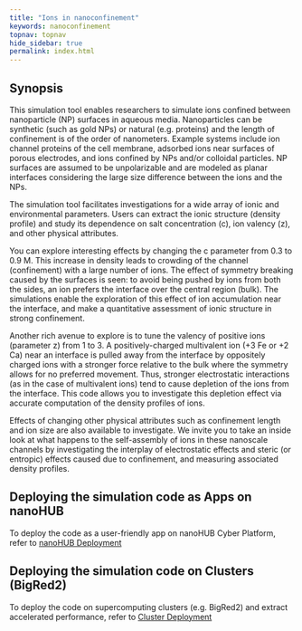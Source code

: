 ```yaml
---
title: "Ions in nanoconfinement"
keywords: nanoconfinement
topnav: topnav
hide_sidebar: true
permalink: index.html
---
```


## Synopsis

This simulation tool enables researchers to simulate ions confined between nanoparticle (NP) surfaces in aqueous media. Nanoparticles can be synthetic (such as gold NPs) or natural (e.g. proteins) and the length of confinement is of the order of nanometers. Example systems include ion channel proteins of the cell membrane, adsorbed ions near surfaces of porous electrodes, and ions confined by NPs and/or colloidal particles. NP surfaces are assumed to be unpolarizable and are modeled as planar interfaces considering the large size difference between the ions and the NPs. 

The simulation tool facilitates investigations for a wide array of ionic and environmental parameters. Users can extract the ionic structure (density profile) and study its dependence on salt concentration (c), ion valency (z), and other physical attributes. 

You can explore interesting effects by changing the c parameter from 0.3 to 0.9 M. This increase in density leads to crowding of the channel (confinement) with a large number of ions. The effect of symmetry breaking caused by the surfaces is seen: to avoid being pushed by ions from both the sides, an ion prefers the interface over the central region (bulk). The simulations enable the exploration of this effect of ion accumulation near the interface, and make a quantitative assessment of ionic structure in strong confinement.

Another rich avenue to explore is to tune the valency of positive ions (parameter z) from 1 to 3. A positively-charged multivalent ion (+3 Fe or +2 Ca) near an interface is pulled away from the interface by oppositely charged ions with a stronger force relative to the bulk where the symmetry allows for no preferred movement. Thus, stronger electrostatic interactions (as in the case of multivalent ions) tend to cause depletion of the ions from the interface. This code allows you to investigate this depletion effect via accurate computation of the density profiles of ions. 

Effects of changing other physical attributes such as confinement length and ion size are also available to investigate. We invite you to take an inside look at what happens to the self-assembly of ions in these nanoscale channels by investigating the interplay of electrostatic effects and steric (or entropic) effects caused due to confinement, and measuring associated density profiles.

## Deploying the simulation code as Apps on nanoHUB
To deploy the code as a user-friendly app on nanoHUB Cyber Platform, refer to [nanoHUB Deployment](nanohub_deployment)

## Deploying the simulation code on Clusters (BigRed2)
To deploy the code on supercomputing clusters (e.g. BigRed2) and extract accelerated performance, refer to [Cluster Deployment](cluster_bigred2_deployment)
